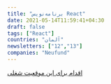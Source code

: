 ```yaml
---
title: "برنامه‌نویس React"
date: 2021-05-14T11:59:41+04:30
draft: false
tags: ["React"]
countries: "آلمان"
newsletters: ["12","13"]
companies: "Neufund"
---
```


[اقدام برای این موقعیت شغلی](https://stackoverflow.com/jobs/517290/react-front-end-developer-fifth-force-gmbh-neufund)